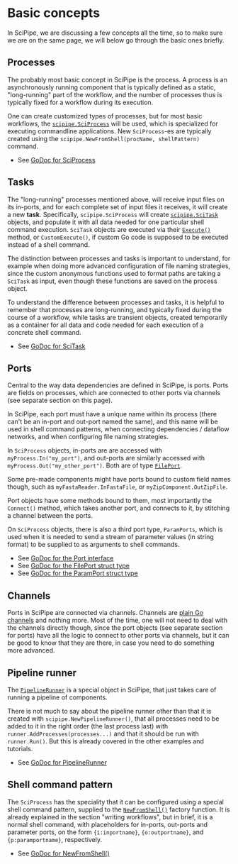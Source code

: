 # Basic concepts

In SciPipe, we are discussing a few concepts all the time, so to make sure we
are on the same page, we will below go through the basic ones briefly.

## Processes

The probably most basic concept in SciPipe is the process.  A process is an
asynchronously running component that is typically defined as a static,
"long-running" part of the workflow, and the number of processes thus is
typically fixed for a workflow during its execution.

One can create customized types of processes, but for most basic workflows, the
[`scipipe.SciProcess`](https://godoc.org/github.com/scipipe/scipipe#SciProcess)
will be used, which is specialized for executing commandline applications. New
`SciProcess`-es are typically created using the `scipipe.NewFromShell(procName,
shellPattern)` command.

* See [GoDoc for SciProcess](https://godoc.org/github.com/scipipe/scipipe#SciProcess)

## Tasks

The "long-running" processes mentioned above, will receive input files on its
in-ports, and for each complete set of input files it receives, it will create
a new **task**. Specifically, `scipipe.SciProcess` will create
[`scipipe.SciTask`](https://godoc.org/github.com/scipipe/scipipe#SciTask) objects, and populate it with all data needed for one
particular shell command execution.  `SciTask` objects are executed via their
[`Execute()`](https://godoc.org/github.com/scipipe/scipipe#SciTask.Execute)
method, or `CustomExecute()`, if custom Go code is supposed to be
executed instead of a shell command.

The distinction between processes and tasks is important to understand, for
example when doing more advanced configuration of file naming strategies, since
the custom anonymous functions used to format paths are taking a `SciTask` as
input, even though these functions are saved on the process object.

To understand the difference between processes and tasks, it is helpful to
remember that processes are long-running, and typically fixed during the course
of a workflow, while tasks are transient objects, created temporarily as a
container for all data and code needed for each execution of a concrete shell
command.

* See [GoDoc for SciTask](https://godoc.org/github.com/scipipe/scipipe#SciTask)

## Ports

Central to the way data dependencies are defined in SciPipe, is ports. Ports
are fields on processes, which are connected to other ports via channels (see
separate section on this page).

In SciPipe, each port must have a unique name within its process (there can't
be an in-port and out-port named the same), and this name will be used in shell
command patterns, when connecting dependencies / dataflow networks, and when
configuring file naming strategies.

In `SciProcess` objects, in-ports are are accessed with
`myProcess.In("my_port")`, and out-ports are similarly accessed with
`myProcess.Out("my_other_port")`. Both are of type
[`FilePort`](https://godoc.org/github.com/scipipe/scipipe#FilePort).

Some pre-made components might have ports bound to custom field names though,
such as `myFastaReader.InFastaFile`, or `myZipComponent.OutZipFile`.

Port objects have some methods bound to them, most importantly the `Connect()`
method, which takes another port, and connects to it, by stitching a channel
between the ports.

On `SciProcess` objects, there is also a third port type, `ParamPorts`, which
is used when it is needed to send a stream of parameter values (in string
format) to be supplied to as arguments to shell commands.

* See [GoDoc for the Port interface](https://godoc.org/github.com/scipipe/scipipe#Port)
* See [GoDoc for the FilePort struct type](https://godoc.org/github.com/scipipe/scipipe#FilePort)
* See [GoDoc for the ParamPort struct type](https://godoc.org/github.com/scipipe/scipipe#ParamPort)

## Channels

Ports in SciPipe are connected via channels. Channels are [plain Go channels](https://tour.golang.org/concurrency/2)
and nothing more. Most of the time, one will not need to deal with the channels
directly though, since the port objects (see separate section for ports) have
all the logic to connect to other ports via channels, but it can be good to
know that they are there, in case you need to do something more advanced.

## Pipeline runner

The [`PipelineRunner`](https://godoc.org/github.com/scipipe/scipipe#PipelineRunner)
is a special object in SciPipe, that just takes care of running a pipeline of
components. 

There is not much to say about the pipeline runner other than that it is
created with `scipipe.NewPipelineRunner()`, that all processes need to be added
to it in the right order (the last process last) with
`runner.AddProcesses(processes...)` and that it should be run with
`runner.Run()`. But this is already covered in the other examples and
tutorials.

* See [GoDoc for PipelineRunner](https://godoc.org/github.com/scipipe/scipipe#PipelineRunner)

## Shell command pattern

The `SciProcess` has the speciality that it can be configured using a special
shell command pattern, supplied to the [`NewFromShell()`](https://godoc.org/github.com/scipipe/scipipe#NewFromShell)
factory function. It is already explained in the section "writing workflows",
but in brief, it is a normal shell command, with placeholders for in-ports,
out-ports and parameter ports, on the form `{i:inportname}`, `{o:outportname}`,
and `{p:paramportname}`, respectively.

* See [GoDoc for NewFromShell()](https://godoc.org/github.com/scipipe/scipipe#NewFromShell)
